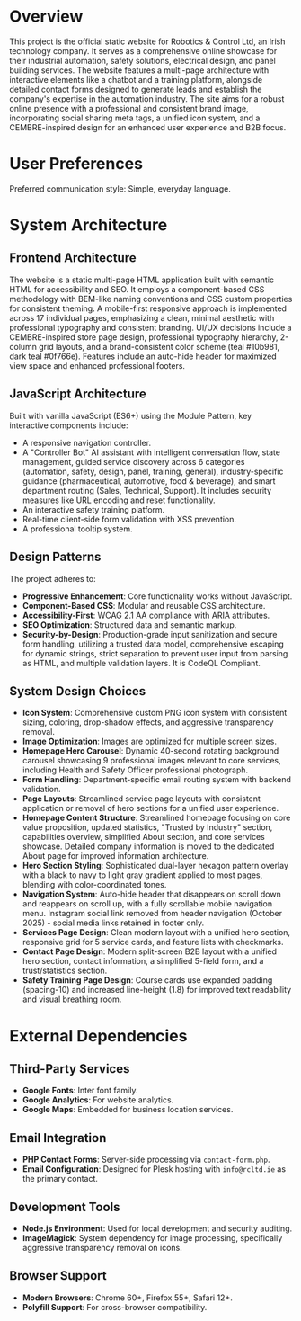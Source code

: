 # Overview

This project is the official static website for Robotics & Control Ltd, an Irish technology company. It serves as a comprehensive online showcase for their industrial automation, safety solutions, electrical design, and panel building services. The website features a multi-page architecture with interactive elements like a chatbot and a training platform, alongside detailed contact forms designed to generate leads and establish the company's expertise in the automation industry. The site aims for a robust online presence with a professional and consistent brand image, incorporating social sharing meta tags, a unified icon system, and a CEMBRE-inspired design for an enhanced user experience and B2B focus.

# User Preferences

Preferred communication style: Simple, everyday language.

# System Architecture

## Frontend Architecture
The website is a static multi-page HTML application built with semantic HTML for accessibility and SEO. It employs a component-based CSS methodology with BEM-like naming conventions and CSS custom properties for consistent theming. A mobile-first responsive approach is implemented across 17 individual pages, emphasizing a clean, minimal aesthetic with professional typography and consistent branding. UI/UX decisions include a CEMBRE-inspired store page design, professional typography hierarchy, 2-column grid layouts, and a brand-consistent color scheme (teal #10b981, dark teal #0f766e). Features include an auto-hide header for maximized view space and enhanced professional footers.

## JavaScript Architecture
Built with vanilla JavaScript (ES6+) using the Module Pattern, key interactive components include:
- A responsive navigation controller.
- A "Controller Bot" AI assistant with intelligent conversation flow, state management, guided service discovery across 6 categories (automation, safety, design, panel, training, general), industry-specific guidance (pharmaceutical, automotive, food & beverage), and smart department routing (Sales, Technical, Support). It includes security measures like URL encoding and reset functionality.
- An interactive safety training platform.
- Real-time client-side form validation with XSS prevention.
- A professional tooltip system.

## Design Patterns
The project adheres to:
- **Progressive Enhancement**: Core functionality works without JavaScript.
- **Component-Based CSS**: Modular and reusable CSS architecture.
- **Accessibility-First**: WCAG 2.1 AA compliance with ARIA attributes.
- **SEO Optimization**: Structured data and semantic markup.
- **Security-by-Design**: Production-grade input sanitization and secure form handling, utilizing a trusted data model, comprehensive escaping for dynamic strings, strict separation to prevent user input from parsing as HTML, and multiple validation layers. It is CodeQL Compliant.

## System Design Choices
- **Icon System**: Comprehensive custom PNG icon system with consistent sizing, coloring, drop-shadow effects, and aggressive transparency removal.
- **Image Optimization**: Images are optimized for multiple screen sizes.
- **Homepage Hero Carousel**: Dynamic 40-second rotating background carousel showcasing 9 professional images relevant to core services, including Health and Safety Officer professional photograph.
- **Form Handling**: Department-specific email routing system with backend validation.
- **Page Layouts**: Streamlined service page layouts with consistent application or removal of hero sections for a unified user experience.
- **Homepage Content Structure**: Streamlined homepage focusing on core value proposition, updated statistics, "Trusted by Industry" section, capabilities overview, simplified About section, and core services showcase. Detailed company information is moved to the dedicated About page for improved information architecture.
- **Hero Section Styling**: Sophisticated dual-layer hexagon pattern overlay with a black to navy to light gray gradient applied to most pages, blending with color-coordinated tones.
- **Navigation System**: Auto-hide header that disappears on scroll down and reappears on scroll up, with a fully scrollable mobile navigation menu. Instagram social link removed from header navigation (October 2025) - social media links retained in footer only.
- **Services Page Design**: Clean modern layout with a unified hero section, responsive grid for 5 service cards, and feature lists with checkmarks.
- **Contact Page Design**: Modern split-screen B2B layout with a unified hero section, contact information, a simplified 5-field form, and a trust/statistics section.
- **Safety Training Page Design**: Course cards use expanded padding (spacing-10) and increased line-height (1.8) for improved text readability and visual breathing room.

# External Dependencies

## Third-Party Services
- **Google Fonts**: Inter font family.
- **Google Analytics**: For website analytics.
- **Google Maps**: Embedded for business location services.

## Email Integration
- **PHP Contact Forms**: Server-side processing via `contact-form.php`.
- **Email Configuration**: Designed for Plesk hosting with `info@rcltd.ie` as the primary contact.

## Development Tools
- **Node.js Environment**: Used for local development and security auditing.
- **ImageMagick**: System dependency for image processing, specifically aggressive transparency removal on icons.

## Browser Support
- **Modern Browsers**: Chrome 60+, Firefox 55+, Safari 12+.
- **Polyfill Support**: For cross-browser compatibility.